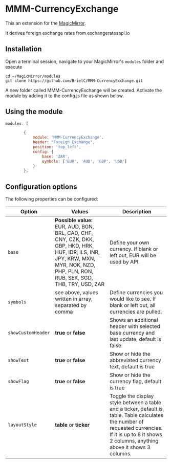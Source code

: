 # MMM-CurrencyExchange
This an extension for the [MagicMirror](https://github.com/MichMich/MagicMirror).

It derives foreign exchange rates from exchangeratesapi.io

## Installation
Open a terminal session, navigate to your MagicMirror's `modules` folder and execute 
```
cd ~/MagicMirror/modules
git clone https://github.com/BrielC/MMM-CurrencyExchange.git
```
A new folder called MMM-CurrencyExchange will be created.
Activate the module by adding it to the config.js file as shown below.

## Using the module
````javascript
modules: [

		{
			module: 'MMM-CurrencyExchange',
		  	header: "Foreign Exchange",
			position: 'top_left',
			config: {
				base: 'ZAR',
				symbols: ['EUR', 'AUD', 'GBP', 'USD']
			}
		},
````

## Configuration options

The following properties can be configured:

| **Option** | **Values** | **Description** |
| --- | --- | --- |
| `base` | **Possible value:** EUR, AUD, BGN, BRL, CAD, CHF, CNY, CZK, DKK, GBP, HKD, HRK, HUF, IDR, ILS, INR, JPY, KRW, MXN, MYR, NOK, NZD, PHP, PLN, RON, RUB, SEK, SGD, THB, TRY, USD, ZAR | Define your own currency. If blank or left out, EUR will be used by API. |
| `symbols` | see above, values written in array, separated by comma | Define currencies you would like to see. If blank or left out, all currencies are pulled. |
| `showCustomHeader` | **true** or **false** | Shows an additional header with selected base currency and last update, default is false |
| `showText` | **true** or **false** | Show or hide the abbreviated currency text, default is true |
| `showFlag` | **true** or **false** | Show or hide the currency flag, default is true |
| `layoutStyle` | **table** or **ticker** | Toggle the display style between a table and a ticker, default is table. Table calculates the number of requested currencies. If it is up to 8 it shows 2 columns, anything above it shows 3 columns. |
